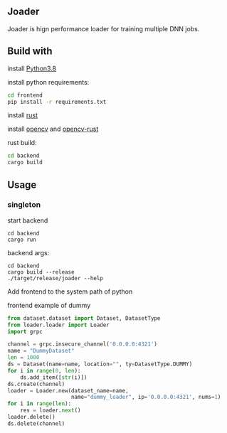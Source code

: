 ## Joader

Joader is hign performance loader for training multiple DNN jobs.

## Build with
install [Python3.8](https://www.python.org/downloads/release/python-380/)

install python requirements:
```sh
cd frontend
pip install -r requirements.txt
```

install [rust](https://www.rust-lang.org/tools/install)

install [opencv](https://opencv.org/) and [opencv-rust](https://github.com/twistedfall/opencv-rust)


rust build:
```sh
cd backend
cargo build
```

## Usage
### singleton
start backend
```
cd backend
cargo run
```
backend args:
```
cd backend
cargo build --release
./target/release/joader --help
```

Add frontend to the system path of python

frontend example of dummy
``` py
from dataset.dataset import Dataset, DatasetType
from loader.loader import Loader
import grpc

channel = grpc.insecure_channel('0.0.0.0:4321')
name = "DummyDataset"
len = 1000
ds = Dataset(name=name, location="", ty=DatasetType.DUMMY)
for i in range(0, len):
    ds.add_item([str(i)])
ds.create(channel)
loader = Loader.new(dataset_name=name,
                    name="dummy_loader", ip='0.0.0.0:4321', nums=1)
for i in range(len):
    res = loader.next()
loader.delete()
ds.delete(channel)
```
